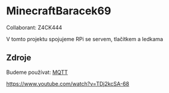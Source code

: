 # MinecraftBaracek69
Collaborant: Z4CK444

V tomto projektu spojujeme RPi se servem, tlačítkem a ledkama

## Zdroje

Budeme používat: [MQTT](https://www.eclipse.org/paho/index.php?page=clients/java/index.php)

https://www.youtube.com/watch?v=TDj2kcSA-68
